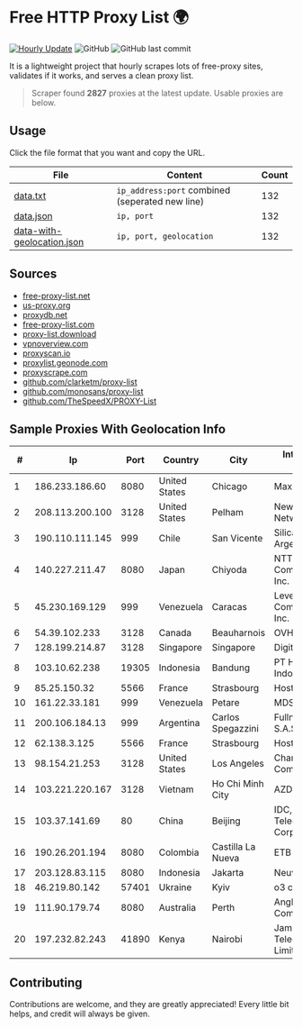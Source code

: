 
# Free HTTP Proxy List 🌍

[![Hourly Update](https://github.com/mertguvencli/http-proxy-list/actions/workflows/main.yml/badge.svg?branch=main)](https://github.com/mertguvencli/http-proxy-list/actions/workflows/main.yml)
![GitHub](https://img.shields.io/github/license/mertguvencli/http-proxy-list)
![GitHub last commit](https://img.shields.io/github/last-commit/mertguvencli/http-proxy-list)

It is a lightweight project that hourly scrapes lots of free-proxy sites, validates if it works, and serves a clean proxy list.


> Scraper found **2827** proxies at the latest update. Usable proxies are below.

## Usage

Click the file format that you want and copy the URL.


|File|Content|Count|
|----|-------|-----|
|[data.txt](https://raw.githubusercontent.com/mertguvencli/http-proxy-list/main/proxy-list/data.txt)|`ip_address:port` combined (seperated new line)|132|
|[data.json](https://raw.githubusercontent.com/mertguvencli/http-proxy-list/main/proxy-list/data.json)|`ip, port`|132|
|[data-with-geolocation.json](https://raw.githubusercontent.com/mertguvencli/http-proxy-list/main/proxy-list/data-with-geolocation.json)|`ip, port, geolocation`|132|

## Sources

* [free-proxy-list.net](https://free-proxy-list.net)
* [us-proxy.org](https://www.us-proxy.org)
* [proxydb.net](http://proxydb.net)
* [free-proxy-list.com](https://free-proxy-list.com/?page=&port=&type%5B%5D=http&type%5B%5D=https&up_time=0&search=Search)
* [proxy-list.download](https://www.proxy-list.download/HTTP)
* [vpnoverview.com](https://vpnoverview.com/privacy/anonymous-browsing/free-proxy-servers)
* [proxyscan.io](https://www.proxyscan.io)
* [proxylist.geonode.com](https://proxylist.geonode.com/api/proxy-list?limit=300&page=1&sort_by=lastChecked&sort_type=desc&protocols=http,https)
* [proxyscrape.com](https://api.proxyscrape.com/v2/?request=displayproxies&protocol=http&timeout=10000&country=all&ssl=all&anonymity=all)
* [github.com/clarketm/proxy-list](https://raw.githubusercontent.com/clarketm/proxy-list/master/proxy-list-raw.txt)
* [github.com/monosans/proxy-list](https://raw.githubusercontent.com/monosans/proxy-list/main/proxies/http.txt)
* [github.com/TheSpeedX/PROXY-List](https://raw.githubusercontent.com/TheSpeedX/PROXY-List/master/http.txt)


## Sample Proxies With Geolocation Info

|#|Ip|Port|Country|City|Internet Service Provider|
|-|--|----|-------|----|-------------------------|
|1|186.233.186.60|8080|United States|Chicago|Maxihost LTDA|
|2|208.113.200.100|3128|United States|Pelham|New Dream Network, LLC|
|3|190.110.111.145|999|Chile|San Vicente|Silica Networks Argentina S.A.|
|4|140.227.211.47|8080|Japan|Chiyoda|NTT PC Communications, Inc.|
|5|45.230.169.129|999|Venezuela|Caracas|Level 3 Communications, Inc.|
|6|54.39.102.233|3128|Canada|Beauharnois|OVH SAS|
|7|128.199.214.87|3128|Singapore|Singapore|DigitalOcean, LLC|
|8|103.10.62.238|19305|Indonesia|Bandung|PT Hipernet Indodata|
|9|85.25.150.32|5566|France|Strasbourg|Host Europe GmbH|
|10|161.22.33.181|999|Venezuela|Petare|MDS TELECOM C.A|
|11|200.106.184.13|999|Argentina|Carlos Spegazzini|Fullnet Solutions S.A.S.|
|12|62.138.3.125|5566|France|Strasbourg|Host Europe GmbH|
|13|98.154.21.253|3128|United States|Los Angeles|Charter Communications Inc|
|14|103.221.220.167|3128|Vietnam|Ho Chi Minh City|AZDIGI Corporation|
|15|103.37.141.69|80|China|Beijing|IDC, China Telecommunications Corporation|
|16|190.26.201.194|8080|Colombia|Castilla La Nueva|ETB - Colombia|
|17|203.128.83.115|8080|Indonesia|Jakarta|Neuviz|
|18|46.219.80.142|57401|Ukraine|Kyiv|o3 core|
|19|111.90.179.74|8080|Australia|Perth|Angkor Data Communication|
|20|197.232.82.243|41890|Kenya|Nairobi|Jamii Telecommunications Limited|



## Contributing

Contributions are welcome, and they are greatly appreciated! Every
little bit helps, and credit will always be given.


